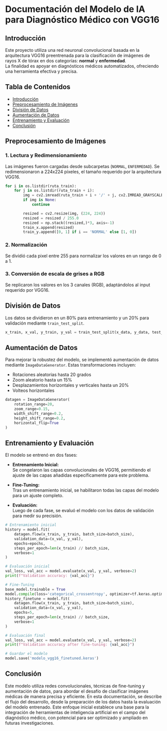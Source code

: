 # Documentación del Modelo de IA para Diagnóstico Médico con VGG16

## Introducción

Este proyecto utiliza una red neuronal convolucional basada en la arquitectura VGG16 preentrenada para la clasificación de imágenes de rayos X de tórax en dos categorías: **normal** y **enfermedad**.  
La finalidad es apoyar en diagnósticos médicos automatizados, ofreciendo una herramienta efectiva y precisa.

## Tabla de Contenidos

- [Introducción](#introducción)
- [Preprocesamiento de Imágenes](#preprocesamiento-de-imágenes)
- [División de Datos](#división-de-datos)
- [Aumentación de Datos](#aumentación-de-datos)
- [Entrenamiento y Evaluación](#entrenamiento-y-evaluación)
- [Conclusión](#conclusión)

## Preprocesamiento de Imágenes

### 1. Lectura y Redimensionamiento

Las imágenes fueron cargadas desde subcarpetas (`NORMAL`, `ENFERMEDAD`). Se redimensionaron a 224x224 píxeles, el tamaño requerido por la arquitectura VGG16.

```python
for i in os.listdir(ruta_train):
    for j in os.listdir(ruta_train + i):
        img = cv2.imread(ruta_train + i + '/' + j, cv2.IMREAD_GRAYSCALE)
        if img is None:
            continue

        resized = cv2.resize(img, (224, 224))
        resized = resized / 255.0
        resized = np.stack((resized,)*3, axis=-1)
        train_x.append(resized)
        train_y.append([0, 1] if i == 'NORMAL' else [1, 0])
```

### 2. Normalización

Se dividió cada pixel entre 255 para normalizar los valores en un rango de 0 a 1.

### 3. Conversión de escala de grises a RGB

Se replicaron los valores en los 3 canales (RGB), adaptándolos al input requerido por VGG16.

## División de Datos

Los datos se dividieron en un 80% para entrenamiento y un 20% para validación mediante `train_test_split`.

```python
x_train, x_val, y_train, y_val = train_test_split(x_data, y_data, test_size=0.2, random_state=42)
```

## Aumentación de Datos

Para mejorar la robustez del modelo, se implementó aumentación de datos mediante `ImageDataGenerator`. Estas transformaciones incluyen:

- Rotaciones aleatorias hasta 20 grados
- Zoom aleatorio hasta un 15%
- Desplazamientos horizontales y verticales hasta un 20%
- Volteos horizontales

```python
datagen = ImageDataGenerator(
    rotation_range=20,
    zoom_range=0.15,
    width_shift_range=0.2,
    height_shift_range=0.2,
    horizontal_flip=True
)
```

## Entrenamiento y Evaluación

El modelo se entrenó en dos fases:

- **Entrenamiento Inicial:**  
  Se congelaron las capas convolucionales de VGG16, permitiendo el ajuste de las capas añadidas específicamente para este problema.
  
- **Fine-Tuning:**  
  Tras un entrenamiento inicial, se habilitaron todas las capas del modelo para un ajuste completo.

- **Evaluación:**  
  Luego de cada fase, se evaluó el modelo con los datos de validación para medir su precisión.

```python
# Entrenamiento inicial
history = model.fit(
    datagen.flow(x_train, y_train, batch_size=batch_size),
    validation_data=(x_val, y_val),
    epochs=epochs,
    steps_per_epoch=len(x_train) // batch_size,
    verbose=1
)

# Evaluación inicial
val_loss, val_acc = model.evaluate(x_val, y_val, verbose=2)
print(f"Validation accuracy: {val_acc}")

# Fine-Tuning
base_model.trainable = True
model.compile(loss='categorical_crossentropy', optimizer=tf.keras.optimizers.Adam(1e-5), metrics=['accuracy'])
history_finetune = model.fit(
    datagen.flow(x_train, y_train, batch_size=batch_size),
    validation_data=(x_val, y_val),
    epochs=5,
    steps_per_epoch=len(x_train) // batch_size,
    verbose=1
)

# Evaluación final
val_loss, val_acc = model.evaluate(x_val, y_val, verbose=2)
print(f"Validation accuracy after fine-tuning: {val_acc}")

# Guardar el modelo
model.save('modelo_vgg16_finetuned.keras')
```

## Conclusión

Este modelo utiliza redes convolucionales, técnicas de fine-tuning y aumentación de datos, para abordar el desafío de clasificar imágenes médicas de manera precisa y eficiente. En esta documentación, se describe el flujo del desarrollo, desde la preparación de los datos hasta la evaluación del modelo entrenado.
Este enfoque inicial establece una base para la integración de herramientas de inteligencia artificial en el campo del diagnóstico médico, con potencial para ser optimizado y ampliado en futuras investigaciones.